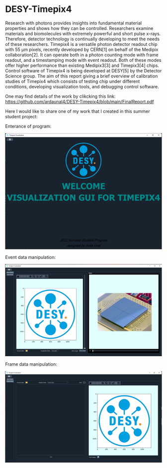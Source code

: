 # DESY-Timepix4

Research with photons provides insights into fundamental material properties and
shows how they can be controlled. Researchers examine materials and biomolecules
with extremely powerful and short pulse x-rays. Therefore, detector technology
is continually developing to meet the needs of these researchers. Timepix4 is a
versatile photon detector readout chip with 55 μm pixels, recently developed by
CERN[1] on behalf of the Medipix collaboration[2]. It can operate both in a photon
counting mode with frame readout, and a timestamping mode with event readout.
Both of these modes offer higher performance than existing Medipix3[3] and
Timepix3[4] chips. Control software of Timepix4 is being developed at DESY[5]
by the Detector Science group. The aim of this report giving a brief overview
of calibration studies of Timepix4 which consists of testing chip under different
conditions, developing visualization tools, and debugging control software.

One may find details of the work by clikcking this link:
https://github.com/ardaunal4/DESY-Timepix4/blob/main/FinalReport.pdf

Here I would like to share one of my work that I created in this summer student project:

Enterance of program:

![alt text](https://github.com/ardaunal4/DESY-Timepix4/blob/main/Timepix4-Visualization-Gui/welcome.png)

Event data manipulation:

![alt text](https://github.com/ardaunal4/DESY-Timepix4/blob/main/Timepix4-Visualization-Gui/guiEvent.jpeg)

Frame data manipulation:

![alt text](https://github.com/ardaunal4/DESY-Timepix4/blob/main/Timepix4-Visualization-Gui/guiFrame.jpeg)
